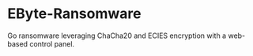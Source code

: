 # EByte-Ransomware
Go ransomware leveraging ChaCha20 and ECIES encryption with a web-based control panel.
